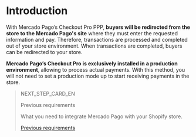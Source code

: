 # Introduction

With Mercado Pago’s Checkout Pro PPP, **buyers will be redirected from the store to the Mercado Pago's site** where they must enter the requested information and pay. Therefore, transactions are processed and completed out of your store environment. When transactions are completed, buyers can be redirected to your store.

**Mercado Pago’s Checkout Pro is exclusively installed in a production environment**, allowing to process actual payments. With this method, you will not need to set a production mode up to start receiving payments in the store.

> NEXT_STEP_CARD_EN
>
> Previous requirements
>
> What you need to integrate Mercado Pago with your Shopify store.
>
> [Previous requirements](/developers/en/docs/shopify/checkout-pro-ppp/requirements)
